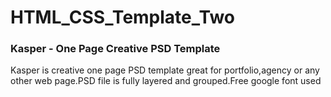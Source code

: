 # HTML_CSS_Template_Two
### Kasper - One Page Creative PSD Template
Kasper is creative one page PSD template great for portfolio,agency or any other web page.PSD file is fully layered and grouped.Free google font used
